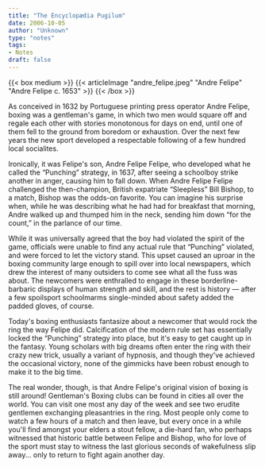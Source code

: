```yaml
---
title: "The Encyclopædia Pugilum"
date: 2006-10-05
author: "Unknown"
type: "notes"
tags:
- Notes
draft: false
---
```


{{< box medium >}}
{{< articleImage "andre_felipe.jpeg" "Andre Felipe" "Andre Felipe c. 1653" >}}
{{< /box >}}

As conceived in 1632 by Portuguese printing press operator Andre Felipe, boxing was a gentleman's game, in which two men would square off and regale each other with stories monotonous for days on end, until one of them fell to the ground from boredom or exhaustion. Over the next few years the new sport developed a respectable following of a few hundred local socialites.

Ironically, it was Felipe's son, Andre Felipe Felipe, who developed what he called the “Punching” strategy, in 1637, after seeing a schoolboy strike another in anger, causing him to fall down. When Andre Felipe Felipe challenged the then-champion, British expatriate “Sleepless” Bill Bishop, to a match, Bishop was the odds-on favorite. You can imagine his surprise when, while he was describing what he had had for breakfast that morning, Andre walked up and thumped him in the neck, sending him down “for the count,” in the parlance of our time.

While it was universally agreed that the boy had violated the spirit of the game, officials were unable to find any actual rule that “Punching” violated, and were forced to let the victory stand. This upset caused an uproar in the boxing community large enough to spill over into local newspapers, which drew the interest of many outsiders to come see what all the fuss was about. The newcomers were enthralled to engage in these borderline-barbaric displays of human strength and skill, and the rest is history — after a few spoilsport schoolmarms single-minded about safety added the padded gloves, of course.

Today's boxing enthusiasts fantasize about a newcomer that would rock the ring the way Felipe did. Calcification of the modern rule set has essentially locked the “Punching” strategy into place, but it's easy to get caught up in the fantasy. Young scholars with big dreams often enter the ring with their crazy new trick, usually a variant of hypnosis, and though they've achieved the occasional victory, none of the gimmicks have been robust enough to make it to the big time.

The real wonder, though, is that Andre Felipe's original vision of boxing is still around! Gentleman's Boxing clubs can be found in cities all over the world. You can visit one most any day of the week and see two erudite gentlemen exchanging pleasantries in the ring. Most people only come to watch a few hours of a match and then leave, but every once in a while you'll find amongst your elders a stout fellow, a die-hard fan, who perhaps witnessed that historic battle between Felipe and Bishop, who for love of the sport must stay to witness the last glorious seconds of wakefulness slip away... only to return to fight again another day.
